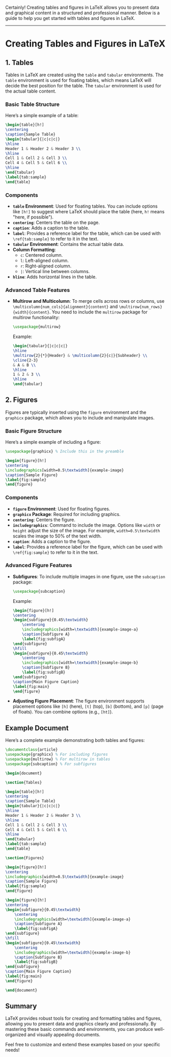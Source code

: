 Certainly! Creating tables and figures in LaTeX allows you to present data and graphical content in a structured and professional manner. Below is a guide to help you get started with tables and figures in LaTeX.

---

# Creating Tables and Figures in LaTeX

## 1. Tables

Tables in LaTeX are created using the `table` and `tabular` environments. The `table` environment is used for floating tables, which means LaTeX will decide the best position for the table. The `tabular` environment is used for the actual table content.

### Basic Table Structure

Here’s a simple example of a table:

```latex
\begin{table}[h!]
\centering
\caption{Sample Table}
\begin{tabular}{|c|c|c|}
\hline
Header 1 & Header 2 & Header 3 \\
\hline
Cell 1 & Cell 2 & Cell 3 \\
Cell 4 & Cell 5 & Cell 6 \\
\hline
\end{tabular}
\label{tab:sample}
\end{table}
```

### Components

- **`table` Environment**: Used for floating tables. You can include options like `[h!]` to suggest where LaTeX should place the table (here, `h!` means "here, if possible").
- **`centering`**: Centers the table on the page.
- **`caption`**: Adds a caption to the table.
- **`label`**: Provides a reference label for the table, which can be used with `\ref{tab:sample}` to refer to it in the text.
- **`tabular` Environment**: Contains the actual table data.
- **Column Formatting**:
  - `c`: Centered column.
  - `l`: Left-aligned column.
  - `r`: Right-aligned column.
  - `|`: Vertical line between columns.
- **`hline`**: Adds horizontal lines in the table.

### Advanced Table Features

- **Multirow and Multicolumn**: To merge cells across rows or columns, use `\multicolumn{num_cols}{alignment}{content}` and `\multirow{num_rows}{width}{content}`. You need to include the `multirow` package for multirow functionality:

  ```latex
  \usepackage{multirow}
  ```

  Example:

  ```latex
  \begin{tabular}{|c|c|c|}
  \hline
  \multirow{2}{*}{Header} & \multicolumn{2}{c|}{Subheader} \\
  \cline{2-3}
  & A & B \\
  \hline
  1 & 2 & 3 \\
  \hline
  \end{tabular}
  ```

## 2. Figures

Figures are typically inserted using the `figure` environment and the `graphicx` package, which allows you to include and manipulate images.

### Basic Figure Structure

Here’s a simple example of including a figure:

```latex
\usepackage{graphicx} % Include this in the preamble

\begin{figure}[h!]
\centering
\includegraphics[width=0.5\textwidth]{example-image}
\caption{Sample Figure}
\label{fig:sample}
\end{figure}
```

### Components

- **`figure` Environment**: Used for floating figures.
- **`graphicx` Package**: Required for including graphics.
- **`centering`**: Centers the figure.
- **`includegraphics`**: Command to include the image. Options like `width` or `height` adjust the size of the image. For example, `width=0.5\textwidth` scales the image to 50% of the text width.
- **`caption`**: Adds a caption to the figure.
- **`label`**: Provides a reference label for the figure, which can be used with `\ref{fig:sample}` to refer to it in the text.

### Advanced Figure Features

- **Subfigures**: To include multiple images in one figure, use the `subcaption` package:

  ```latex
  \usepackage{subcaption}
  ```

  Example:

  ```latex
  \begin{figure}[h!]
  \centering
  \begin{subfigure}{0.45\textwidth}
      \centering
      \includegraphics[width=\textwidth]{example-image-a}
      \caption{Subfigure A}
      \label{fig:subfigA}
  \end{subfigure}
  \hfill
  \begin{subfigure}{0.45\textwidth}
      \centering
      \includegraphics[width=\textwidth]{example-image-b}
      \caption{Subfigure B}
      \label{fig:subfigB}
  \end{subfigure}
  \caption{Main Figure Caption}
  \label{fig:main}
  \end{figure}
  ```

- **Adjusting Figure Placement**: The figure environment supports placement options like `[h]` (here), `[t]` (top), `[b]` (bottom), and `[p]` (page of floats). You can combine options (e.g., `[ht]`).

## Example Document

Here’s a complete example demonstrating both tables and figures:

```latex
\documentclass{article}
\usepackage{graphicx} % For including figures
\usepackage{multirow} % For multirow in tables
\usepackage{subcaption} % For subfigures

\begin{document}

\section{Tables}

\begin{table}[h!]
\centering
\caption{Sample Table}
\begin{tabular}{|c|c|c|}
\hline
Header 1 & Header 2 & Header 3 \\
\hline
Cell 1 & Cell 2 & Cell 3 \\
Cell 4 & Cell 5 & Cell 6 \\
\hline
\end{tabular}
\label{tab:sample}
\end{table}

\section{Figures}

\begin{figure}[h!]
\centering
\includegraphics[width=0.5\textwidth]{example-image}
\caption{Sample Figure}
\label{fig:sample}
\end{figure}

\begin{figure}[h!]
\centering
\begin{subfigure}{0.45\textwidth}
    \centering
    \includegraphics[width=\textwidth]{example-image-a}
    \caption{Subfigure A}
    \label{fig:subfigA}
\end{subfigure}
\hfill
\begin{subfigure}{0.45\textwidth}
    \centering
    \includegraphics[width=\textwidth]{example-image-b}
    \caption{Subfigure B}
    \label{fig:subfigB}
\end{subfigure}
\caption{Main Figure Caption}
\label{fig:main}
\end{figure}

\end{document}
```

## Summary

LaTeX provides robust tools for creating and formatting tables and figures, allowing you to present data and graphics clearly and professionally. By mastering these basic commands and environments, you can produce well-organized and visually appealing documents.

Feel free to customize and extend these examples based on your specific needs!

